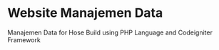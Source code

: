 # Website Manajemen Data
Manajemen Data for Hose
  Build using PHP Language and Codeigniter Framework
